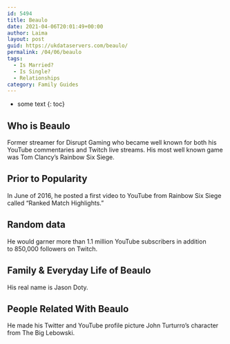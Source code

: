 ```yaml
---
id: 5494
title: Beaulo
date: 2021-04-06T20:01:49+00:00
author: Laima
layout: post
guid: https://ukdataservers.com/beaulo/
permalink: /04/06/beaulo
tags:
  - Is Married?
  - Is Single?
  - Relationships
category: Family Guides
---
```


* some text
{: toc}


## Who is Beaulo
                  
                  
                  
Former streamer for Disrupt Gaming who became well known for both his YouTube commentaries and Twitch live streams. His most well known game was Tom Clancy&#8217;s Rainbow Six Siege.
                  
              
            
              
            
                
                
                
## Prior to Popularity
                  
                  
                  
In June of 2016, he posted a first video to YouTube from Rainbow Six Siege called &#8220;Ranked Match Highlights.&#8221;
                  
              
            
              
            
                
                
                
## Random data
                  
                  
                  
He would garner more than 1.1 million YouTube subscribers in addition to 850,000 followers on Twitch.
                  
              
            
              
            
                
                
                
## Family & Everyday Life of Beaulo
                  
                  
                  
His real name is Jason Doty.
                  
              
            
              
            
                
                
                
## People Related With Beaulo
                  
                  
                  
He made his Twitter and YouTube profile picture John Turturro&#8217;s character from The Big Lebowski.
                  
              
            
              
            
                
              
            
              
              
            
            
              
            
          
          
          